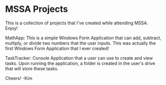 # MSSA Projects
This is a collection of projects that I've created while attending MSSA. Enjoy!

MathApp:
This is a simple Windows Form Application that can add, subtract, multiply, or divide two numbers that the user inputs.
This was actually the first Windows Form Application that I ever created!


TaskTracker:
Console Application that a user can use to create and view tasks. Upon running the application, a folder is created in the user's drive that will store these tasks.




Cheers!
-Kim
